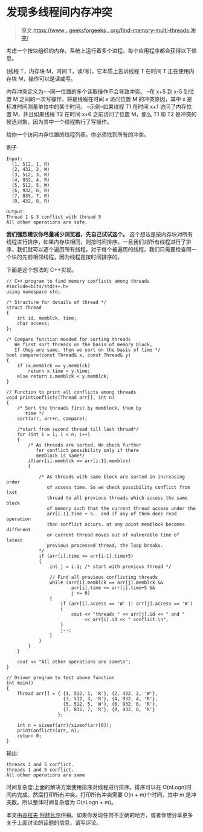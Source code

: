 # 发现多线程间内存冲突

> 原文:[https://www . geeksforgeeks . org/find-memory-multi-threads 冲突/](https://www.geeksforgeeks.org/find-memory-conflicts-among-multiple-threads/)

考虑一个按块组织的内存。系统上运行着多个进程。每个应用程序都会获得以下信息。

(线程 T，内存块 M，时间 T，读/写)，它本质上告诉线程 T 在时间 T 正在使用内存块 M，操作可以是读或写。

内存冲突定义为–
–同一位置的多个读取操作不会导致冲突。
–在 x+5 到 x-5 到位置 M 之间的一次写操作，将是线程在时间 x 访问位置 M 的冲突原因，其中 x 是标准时间测量单位中的某个时间。
–示例–如果线程 T1 在时间 x+1 访问了内存位置 M，并且如果线程 T2 在时间 x+6 之前访问了位置 M，那么 T1 和 T2 是冲突的候选对象，因为其中一个线程执行了写操作。

给你一个访问内存位置的线程列表，你必须找到所有的冲突。

例子

```
Input:
  (1, 512, 1, R)
  (2, 432, 2, W)
  (3, 512, 3, R)
  (4, 932, 4, R)
  (5, 512, 5, W)
  (6, 932, 6, R)
  (7, 835, 7, R)
  (8, 432, 8, R)

Output:
Thread 1 & 3 conflict with thread 5
All other operations are safe. 
```

**我们强烈建议你尽量减少浏览器，先自己试试这个。**
这个想法是按内存块对所有线程进行排序，如果内存块相同，则按时间排序。一旦我们对所有线程进行了排序，我们就可以逐个遍历所有线程。对于每个被遍历的线程，我们只需要检查同一个块的先前相邻线程，因为线程是按时间排序的。

下面是这个想法的 C++实现。

```
// C++ program to find memory conflicts among threads
#include<bits/stdc++.h>
using namespace std;

/* Structure for details of thread */
struct Thread
{
    int id, memblck, time;
    char access;
};

/* Compare function needed for sorting threads
   We first sort threads on the basis of memory block,
   If they are same, then we sort on the basis of time */
bool compare(const Thread& x, const Thread& y)
{
    if (x.memblck == y.memblck)
        return x.time < y.time;
    else return x.memblck < y.memblck;
}

// Function to print all conflicts among threads
void printConflicts(Thread arr[], int n)
{
    /* Sort the threads first by memblock, then by
       time */
    sort(arr, arr+n, compare);

    /*start from second thread till last thread*/
    for (int i = 1; i < n; i++)
    {
        /* As threads are sorted, We check further
           for conflict possibility only if there
           memblock is same*/
        if(arr[i].memblck == arr[i-1].memblck)
        {

            /* As threads with same block are sorted in increasing order
               of access time. So we check possibility conflict from last
               thread to all previous threads which access the same block
               of memory such that the current thread access under the
               arr[i-1].time + 5.. and if any of them does read operation
               than conflict occurs. at any point memblock becomes different
               or current thread moves out of vulnerable time of latest
               previous processed thread, the loop breaks.
            */
            if (arr[i].time <= arr[i-1].time+5)
            {
                int j = i-1; /* start with previous thread */

                // Find all previous conflicting threads
                while (arr[i].memblck == arr[j].memblck &&
                        arr[i].time <= arr[j].time+5 &&
                        j >= 0)
                {
                    if (arr[i].access == 'W' || arr[j].access == 'W')
                    {
                        cout << "threads " << arr[j].id << " and "
                             << arr[i].id << " conflict.\n";
                    }
                    j--;
                }
            }
        }
    }

    cout << "All other operations are same\n";
}

// Driver program to test above function
int main()
{
    Thread arr[] = { {1, 512, 1, 'R'}, {2, 432, 2, 'W'},
                     {3, 512, 3, 'R'}, {4, 932, 4, 'R'},
                     {5, 512, 5, 'W'}, {6, 932, 6, 'R'},
                     {7, 835, 7, 'R'}, {8, 432, 8, 'R'}
                   };

    int n = sizeof(arr)/sizeof(arr[0]);
    printConflicts(arr, n);
    return 0;
}
```

输出:

```
threads 3 and 5 conflict.
threads 1 and 5 conflict.
All other operations are same
```

时间复杂度:上面的解决方案使用排序对线程进行排序。排序可以在 O(nLogn)时间内完成。然后打印所有冲突。打印所有冲突需要 O(n + m)个时间，其中 m 是冲突数。所以整体时间复杂度为 O(nLogn + m)。

本文由[高拉夫·阿赫瓦尔](https://www.facebook.com/COOL.DUDE.BORN.NUD3)供稿。如果你发现任何不正确的地方，或者你想分享更多关于上面讨论的话题的信息，请写评论。